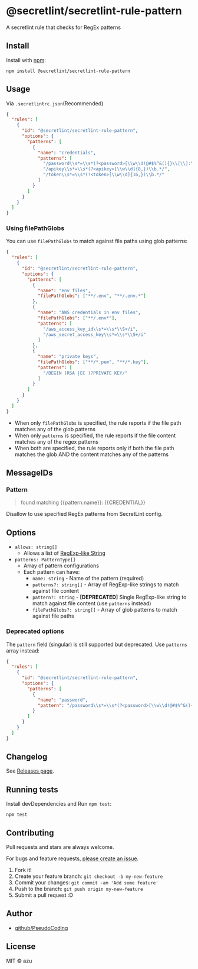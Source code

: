 # @secretlint/secretlint-rule-pattern

A secretlint rule that checks for RegEx patterns

## Install

Install with [npm](https://www.npmjs.com/):

    npm install @secretlint/secretlint-rule-pattern

## Usage

Via `.secretlintrc.json`(Recommended)

```json
{
  "rules": [
    {
      "id": "@secretlint/secretlint-rule-pattern",
      "options": {
        "patterns": [
          {
            "name": "credentials",
            "patterns": [
              "/password\\s*=\\s*(?<password>[\\w\\d!@#$%^&(){}\\[\\]:\";'<>,.?\/~`_+-=|]{1,256})\\b.*/",
              "/apikey\\s*=\\s*(?<apikey>[\\w\\d]{8,})\\b.*/",
              "/token\\s*=\\s*(?<token>[\\w\\d]{16,})\\b.*/"
            ]
          }
        ]
      }
    }
  ]
}

```

### Using filePathGlobs

You can use `filePathGlobs` to match against file paths using glob patterns:

```json
{
  "rules": [
    {
      "id": "@secretlint/secretlint-rule-pattern",
      "options": {
        "patterns": [
          {
            "name": "env files",
            "filePathGlobs": ["**/.env", "**/.env.*"]
          },
          {
            "name": "AWS credentials in env files",
            "filePathGlobs": ["**/.env*"],
            "patterns": [
              "/aws_access_key_id\\s*=\\s*\\S+/i",
              "/aws_secret_access_key\\s*=\\s*\\S+/i"
            ]
          },
          {
            "name": "private keys",
            "filePathGlobs": ["**/*.pem", "**/*.key"],
            "patterns": [
              "/BEGIN (RSA |EC )?PRIVATE KEY/"
            ]
          }
        ]
      }
    }
  ]
}
```

- When only `filePathGlobs` is specified, the rule reports if the file path matches any of the glob patterns
- When only `patterns` is specified, the rule reports if the file content matches any of the regex patterns
- When both are specified, the rule reports only if both the file path matches the glob AND the content matches any of the patterns

## MessageIDs

### Pattern
> found matching {{pattern.name}}: {{CREDENTIAL}}

Disallow to use specified RegEx patterns from SecretLint config.

## Options

- `allows: string[]`
    - Allows a list of [RegExp-like String](https://github.com/textlint/regexp-string-matcher#regexp-like-string)
- `patterns: PatternType[]`
    - Array of pattern configurations
    - Each pattern can have:
        - `name: string` - Name of the pattern (required)
        - `patterns?: string[]` - Array of RegExp-like strings to match against file content
        - `pattern?: string` - **[DEPRECATED]** Single RegExp-like string to match against file content (use `patterns` instead)
        - `filePathGlobs?: string[]` - Array of glob patterns to match against file paths

### Deprecated options

The `pattern` field (singular) is still supported but deprecated. Use `patterns` array instead:

```json
{
  "rules": [
    {
      "id": "@secretlint/secretlint-rule-pattern",
      "options": {
        "patterns": [
          {
            "name": "password",
            "pattern": "/password\\s*=\\s*(?<password>[\\w\\d!@#$%^&(){}\\[\\]:\";'<>,.?\/~`_+-=|]{1,256})\\b.*/"
          }
        ]
      }
    }
  ]
}
```

## Changelog

See [Releases page](https://github.com/secretlint/secretlint/releases).

## Running tests

Install devDependencies and Run `npm test`:

    npm test

## Contributing

Pull requests and stars are always welcome.

For bugs and feature requests, [please create an issue](https://github.com/secretlint/secretlint/issues).

1. Fork it!
2. Create your feature branch: `git checkout -b my-new-feature`
3. Commit your changes: `git commit -am 'Add some feature'`
4. Push to the branch: `git push origin my-new-feature`
5. Submit a pull request :D

## Author

- [github/PseudoCoding](https://github.com/PseudoCoding)

## License

MIT © azu

